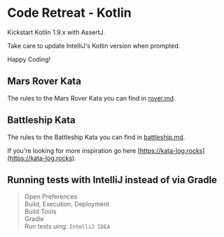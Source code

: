 # Code Retreat - Kotlin

Kickstart Kotlin 1.9.x with AssertJ.

Take care to update IntelliJ's Kotlin version when prompted.

Happy Coding!

## Mars Rover Kata
The rules to the Mars Rover Kata you can find in [rover.md](rover.md).

## Battleship Kata
The rules to the Battleship Kata you can find in [battleship.md](battleship.md).

If you're looking for more inspiration go here [https://kata-log.rocks](https://kata-log.rocks).

## Running tests with IntelliJ instead of via Gradle
> Open Preferences  
> Build, Execution, Deployment  
> Build Tools  
> Gradle  
> Run tests uing: `IntelliJ IDEA`